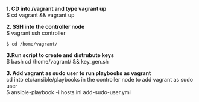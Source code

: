 
**1. CD into /vagrant and type vagrant up**  <br />
    $ cd vagrant && vagrant up 

**2. SSH into the controller node**  <br />
    $ vagrant ssh controller   <br />
    
    $ cd /home/vagrant/      

**3.Run script to create and distrubute keys** <br />
    $ bash cd /home/vagrant/ && key_gen.sh           

 
 
**3. Add vagrant as sudo user to run playbooks as vagrant**  <br />
   cd into etc/ansible/playbooks in the controller node to add vagrant as sudo user  <br />
   $ ansible-playbook -i hosts.ini add-sudo-user.yml
